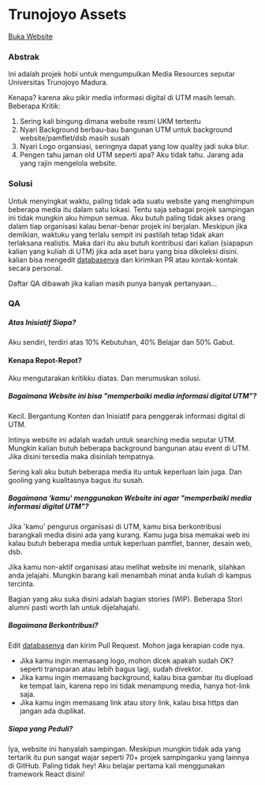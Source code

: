 # Trunojoyo Assets

[Buka Website](http://wellosoft.net/trunojoyo-assets)

### Abstrak

Ini adalah projek hobi untuk mengumpulkan Media Resources seputar Universitas Trunojoyo Madura.

Kenapa? karena aku pikir media informasi digital di UTM masih lemah. Beberapa Kritik:

1. Sering kali bingung dimana website resmi UKM tertentu
2. Nyari Background berbau-bau bangunan UTM untuk background website/pamflet/dsb masih susah
3. Nyari Logo organsiasi, seringnya dapat yang low quality jadi suka blur.
4. Pengen tahu jaman old UTM seperti apa? Aku tidak tahu. Jarang ada yang rajin mengelola website.

### Solusi

Untuk menyingkat waktu, paling tidak ada suatu website yang menghimpun beberapa media itu dalam satu lokasi. Tentu saja sebagai projek sampingan ini tidak mungkin aku himpun semua. Aku butuh paling tidak akses orang dalam tiap organisasi kalau benar-benar projek ini berjalan. Meskipun jika demikian, waktuku yang terlalu sempit ini pastilah tetap tidak akan terlaksana realistis. Maka dari itu aku butuh kontribusi dari kalian (siapapun kalian yang kuliah di UTM) jika ada aset baru yang bisa dikoleksi disini. kalian bisa mengedit [databasenya](assets/index.js) dan kirimkan PR atau kontak-kontak secara personal.

Daftar QA dibawah jika kalian masih punya banyak pertanyaan...

### QA

##### Atas Inisiatif Siapa?

Aku sendiri, terdiri atas 10% Kebutuhan, 40% Belajar dan 50% Gabut.

#### Kenapa Repot-Repot?

Aku mengutarakan kritikku diatas. Dan merumuskan solusi.

##### Bagaimana Website ini bisa "memperbaiki media informasi digital UTM"?

Kecil. Bergantung Konten dan Inisiatif para penggerak informasi digital di UTM.

Intinya website ini adalah wadah untuk searching media seputar UTM. Mungkin kalian butuh beberapa background bangunan atau event di UTM. Jika disini tersedia maka disinilah tempatnya.

Sering kali aku butuh beberapa media itu untuk keperluan lain juga. Dan gooling yang kualitasnya bagus itu susah.

##### Bagaimana 'kamu' menggunakan Website ini agar "memperbaiki media informasi digital UTM"?

Jika 'kamu' pengurus organisasi di UTM, kamu bisa berkontribusi barangkali media disini ada yang kurang. Kamu juga bisa memakai web ini kalau butuh beberapa media untuk keperluan pamflet, banner, desain web, dsb.

Jika kamu non-aktif organisasi atau melihat website ini menarik, silahkan anda jelajahi. Mungkin barang kali menambah minat anda kuliah di kampus tercinta.

Bagian yang aku suka disini adalah bagian stories (WIP). Beberapa Stori alumni pasti worth lah untuk dijelahajahi.

##### Bagaimana Berkontribusi?

Edit [databasenya](assets/index.js) dan kirim Pull Request. Mohon jaga kerapian code nya.

+ Jika kamu ingin memasang logo, mohon dicek apakah sudah OK? seperti transparan atau lebih bagus lagi, sudah divektor.
+ Jika kamu ingin memasang background, kalau bisa gambar itu diupload ke tempat lain, karena repo ini tidak menampung media, hanya hot-link saja.
+ Jika kamu ingin memasang link atau story link, kalau bisa https dan jangan ada duplikat.

##### Siapa yang Peduli?

Iya, website ini hanyalah sampingan. Meskipun mungkin tidak ada yang tertarik itu pun sangat wajar seperti 70+ projek sampinganku yang lainnya di GitHub. Paling tidak hey! Aku belajar pertama kali menggunakan framework React disini!
